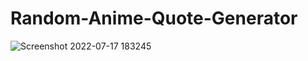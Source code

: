 # Random-Anime-Quote-Generator

<!-- View live demo [here](https://kharizzakaye.github.io/Random-Anime-Quote-Generator/). -->

![Screenshot 2022-07-17 183245](https://user-images.githubusercontent.com/29513236/179394306-aab1f57a-7063-442c-9a2a-876cb9f83dac.png)
